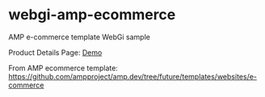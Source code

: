 # webgi-amp-ecommerce
AMP e-commerce template WebGi sample

Product Details Page: [Demo](./product-details.html)


From AMP ecommerce template: https://github.com/ampproject/amp.dev/tree/future/templates/websites/e-commerce

